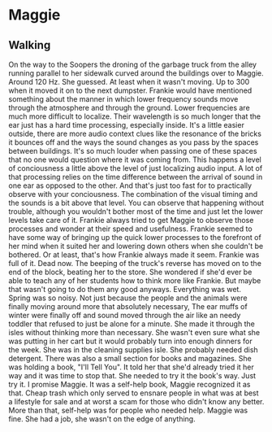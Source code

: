 # Maggie
## Walking
 On the way to the Soopers the droning of the garbage truck from the alley running parallel to her sidewalk curved around the buildings over to Maggie. Around 120 Hz. She guessed. At least when it wasn't moving. Up to 300 when it moved it on to the next dumpster. Frankie would have mentioned something about the manner in which lower frequency sounds move through the atmosphere and through the ground. Lower frequencies are much more difficult to localize. Their wavelength is so much longer that the ear just has a hard time processing, especially inside. It's a little easier outside, there are more audio context clues like the resonance of the bricks it bounces off and the ways the sound changes as you pass by the spaces between buildings. It's so much louder when passing one of these spaces that no one would question where it was coming from. This happens a level of conciousness a little above the level of just localizing audio input. A lot of that processing relies on the time difference between the arrival of sound in one ear as opposed to the other. And that's just too fast for to practically observe with your conciousness. The combination of the visual timing and the sounds is a bit above that level. You can observe that happening without trouble, although you wouldn't bother most of the time and just let the lower levels take care of it. Frankie always tried to get Maggie to observe those processes and wonder at their speed and usefulness. Frankie seemed to have some way of bringing up the quick lower processes to the forefront of her mind when it suited her and lowering down others when she couldn't be bothered. Or at least, that's how Frankie always made it seem. Frankie was full of it. Dead now. The beeping of the truck's reverse has moved on to the end of the block, beating her to the store. She wondered if she'd ever be able to teach any of her students how to think more like Frankie. But maybe that wasn't going to do them any good anyways. Everything was wet. Spring was so noisy. Not just because the people and the animals were finally moving around more that absolutely necessary, The ear muffs of winter were finally off and sound moved through the air like an needy toddler that refused to just be alone for a minute.
She made it through the isles without thinking more than necessary. She wasn't even sure what she was putting in her cart but it would probably turn into enough dinners for the week. She was in the cleaning supplies isle. She probably needed dish detergent. There was also a small section for books and magazines. She was holding a book, "I'll Tell You". It told her that she'd already tried it her way and it was time to stop that. She needed to try it the book's way. Just try it. I promise Maggie.
It was a self-help book, Maggie recognized it as that. Cheap trash which only served to ensnare people in what was at best a lifestyle for sale and at worst a scam for those who didn't know any better. More than that, self-help was for people who needed help. Maggie was fine. She had a job, she wasn't on the edge of anything.

